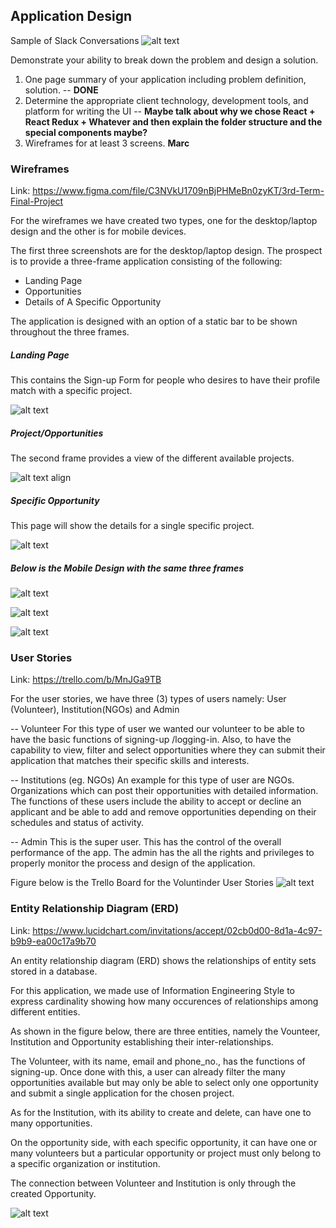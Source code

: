 ## Application Design




Sample of Slack Conversations
![alt text](https://github.com/marc-acm/voluntinder-ir/blob/master/images/VOLUNTINDER-SLACK.png)


Demonstrate your ability to break down the problem and design a solution.

1. One page summary of your application including problem definition, solution. -- **DONE**
2. Determine the appropriate client technology, development tools, and platform for writing the UI -- **Maybe talk about why we chose React + React Redux + Whatever and then explain the folder structure and the special components maybe?**
3. Wireframes for at least 3 screens. **Marc**
 


### Wireframes
Link: https://www.figma.com/file/C3NVkU1709nBjPHMeBn0zyKT/3rd-Term-Final-Project


For the wireframes we have created two types, one for the desktop/laptop design and the other is for mobile devices.


The first three screenshots are for the desktop/laptop design.  The prospect is to provide a three-frame application consisting of the following:

- Landing Page
- Opportunities
- Details of A Specific Opportunity

The application is designed with an option of a static bar to be shown throughout the three frames. 

##### Landing Page
This contains the Sign-up Form for people who desires to have their profile match with a specific project.

![alt text](https://github.com/marc-acm/voluntinder-ir/blob/master/images/VOLUNTINDER-WIFEFRAME-DESKTOP%201.png)

 
 
##### Project/Opportunities
The second frame provides a view of the different available projects.

![alt text align](https://github.com/marc-acm/voluntinder-ir/blob/master/images/VOLUNTINDER-WIFEFRAME-DESKTOP%202.png)


##### Specific Opportunity
This page will show the details for a single specific project.

![alt text](https://github.com/marc-acm/voluntinder-ir/blob/master/images/VOLUNTINDER-WIFEFRAME-DESKTOP%203.png)



##### Below is the Mobile Design with the same three frames



![alt text](https://github.com/marc-acm/voluntinder-ir/blob/master/images/VOLUNTINDER%20-%20WIREFRAME%20-%20MOBILE%201.png)

![alt text](https://github.com/marc-acm/voluntinder-ir/blob/master/images/VOLUNTINDER%20-%20WIREFRAME%20-%20MOBILE%202.png)

![alt text](https://github.com/marc-acm/voluntinder-ir/blob/master/images/VOLUNTINDER%20-%20WIREFRAME%20-%20MOBILE%203.png)






### User Stories
Link: https://trello.com/b/MnJGa9TB


For the user stories, we have three (3) types of users namely:  User (Volunteer), Institution(NGOs) and Admin


-- Volunteer
For this type of user we wanted our volunteer to be able to have the basic functions of signing-up /logging-in.  Also, to have the capability to view, filter and select opportunities where they can submit their application that matches their specific skills and interests.



-- Institutions (eg. NGOs)
An example for this type of user are NGOs.  Organizations which can post their opportunities with detailed information.  The functions of these users include the ability to accept or decline an applicant and be able to add and remove opportunities depending on their schedules and status of activity.  



-- Admin 
This is the super user.  This has the control of the overall performance of the app.  The admin has the all the rights and privileges to properly monitor the process and design of the application.


Figure below is the Trello Board for the Voluntinder User Stories
![alt text](https://github.com/marc-acm/voluntinder-ir/blob/master/images/VOLUNTINDER-TRELLO.png)



### Entity Relationship Diagram (ERD)
Link: https://www.lucidchart.com/invitations/accept/02cb0d00-8d1a-4c97-b9b9-ea00c17a9b70


An entity relationship diagram (ERD) shows the relationships of entity sets stored in a database.

For this application, we made use of Information Engineering Style to express cardinality showing how many occurences of relationships among different entities.

As shown in the figure below, there are three entities, namely the Vounteer, Institution and Opportunity establishing their inter-relationships.

The Volunteer, with its name, email and phone_no., has the functions of signing-up.  Once done with this, a user can already filter the many opportunities available but may only be able to select only one opportunity and submit a single application for the chosen project.

As for the Institution, with its ability to create and delete, can have one to many opportunities.

On the opportunity side,  with each specific opportunity, it can have one or many volunteers but a particular opportunity or project must only belong to a specific organization or institution. 


The connection between Volunteer and Institution is only through the created Opportunity. 


![alt text](https://github.com/marc-acm/voluntinder-ir/blob/master/images/VOLUNTINDER%20-%20ERD.png)


   